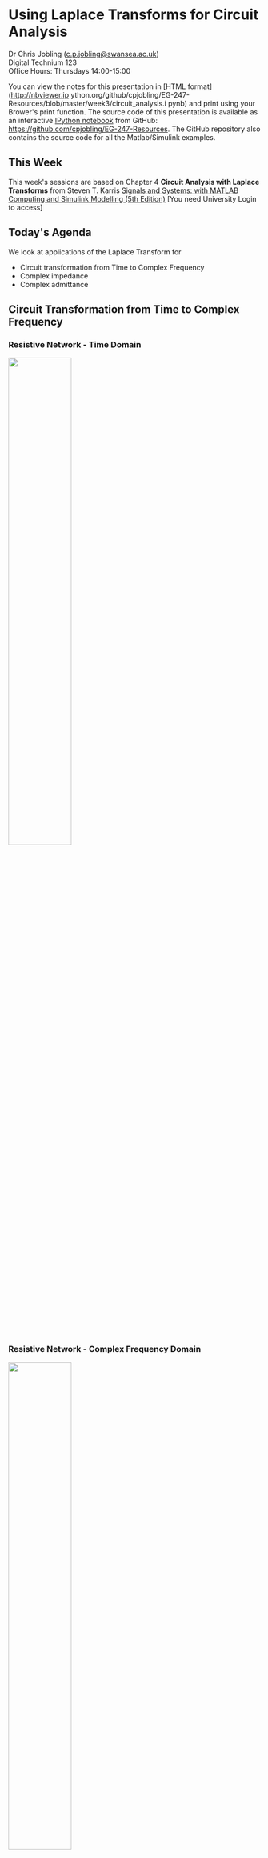 
# Using Laplace Transforms for Circuit Analysis

Dr Chris Jobling
([c.p.jobling@swansea.ac.uk](mailto:c.p.jobling@swansea.ac.uk))<br />Digital
Technium 123<br />Office Hours: Thursdays 14:00-15:00

You can view the notes for this presentation in [HTML format](http://nbviewer.ip
ython.org/github/cpjobling/EG-247-Resources/blob/master/week3/circuit_analysis.i
pynb) and print using your Brower's print function. The source code of this
presentation is available as an interactive [IPython
notebook](http://ipython.org/notebook.html) from GitHub:
<https://github.com/cpjobling/EG-247-Resources>. The GitHub repository also
contains the source code for all the Matlab/Simulink examples.

## This Week

This week's sessions are based on Chapter 4 **Circuit Analysis with Laplace
Transforms** from Steven T. Karris [Signals and Systems: with MATLAB Computing
and Simulink Modelling (5th
Edition)](http://site.ebrary.com/lib/swansea/docDetail.action?docID=10547416)
[You need University Login to access]

## Today's Agenda

We look at applications of the Laplace Transform for

* Circuit transformation from Time to Complex Frequency
* Complex impedance
* Complex admittance


## Circuit Transformation from Time to Complex Frequency 

### Resistive Network - Time Domain

<img src="files/pictures/resistive_time.png" width="50%">

### Resistive Network - Complex Frequency Domain

<img src="files/pictures/resistive_freq.png" width="50%">

### Inductive Network - Time Domain

<img src="files/pictures/inductive_time.png" width="50%">

### Inductive Network - Complex Frequency Domain

<img src="files/pictures/inductive_freq.png" width="50%">

### Capacitive Network - Time Domain

<img src="files/pictures/capacitive_time.png" width="50%">

### Capacitive Network - Complex Frequency Domain

<img src="files/pictures/capacitive_freq.png" width="50%">

### Examples

#### Example 1

Use the Laplace transform method and apply Kichoff's Current Law (KCL) to find
the voltage $v_c(t)$ across the capacitor for the circuit below given that
$v_c(0^-) = 6$ V.

<img src="files/pictures/example1_2.png" width="40%">

#### Example 2

Use the Laplace transform method and apply Kichoff's Voltage Law (KVL) to find
the voltage $v_c(t)$ across the capacitor for the circuit below given that
$v_c(0^-) = 6$ V.

<img src="files/pictures/example1_2.png" width="40%">

#### Example 3

In the circuit below, switch $S_1$ closes at $t=0$, while at the same time,
switch $S_2$ opens. Use the Laplace transform method to find
$v_{\mathrm{out}}(t)$ for $t > 0$.

<img src="files/pictures/example3.png" width="100%">

Show with the assistance of MATLAB (See [solution3.m](files/matlab/solution3.m))
that the solution is

$$V_{\mathrm{out}}=\left(1.36e^{-6.57t}+0.64e^{-0.715t}\cos 0.316t -
1.84e^{-0.715t}\sin 0.316t\right)u_0(t)$$

and plot the result.

### Plot of time response

<img src="files/pictures/response.png">

## Complex Impedance Z(s)

Consider the $s$-domain RLC series circuit, wehere the initial conditions are
assumed to be zero.

<img src="files/pictures/impedence.png" width="50%">

For this circuit, the sum

$$R + sL + \frac{1}{sC}$$

respresents that total opposition to current flow. Then,

$$I(s) = \frac{V_s(s)}{R + sL + 1/(sC)}$$

and defining the ratio $V_s(s)/I(s)$ as $Z(s)$, we obtain

$$Z(s) = \frac{V_s(s)}{I(s)} = R + sL + \frac{1}{sC}$$

The $s$-domain current $I(s)$ can be found from

$$I(s) = \frac{V_s(s)}{Z(s)}$$

where

$$Z(s) = R + sL + \frac{1}{sC}.$$

Since $s = \sigma + j\omega$ is a complex number, $Z(s)$ is also complex and is
known as the *complex input impedance* of this RLC series circuit.

**Exercise**: Use the previous result to give an expression for $V_c(s)$

### Example 4

For the network shown below, all the complex impedence values are given in
$\Omega$ (ohms).

<img src="files/pictures/example4.png" width="50%">

Find $Z(s)$ using:

1. nodal analysis
2. successive combinations of series and parallel impendences

## Complex Admittance Y(s)

Consider the $s$-domain GLC parallel circuit shown below where the initial
conditions are zero.

<img src="files/pictures/admittance.png" width="50%">

For this circuit

$$GV(s)+ \frac{1}{sL}V(s) + sCV(s) = I_s(s)$$

$$\left(G+ \frac{1}{sL} + sC\right)V(s) = I_s(s)$$

Defining the ratio $I_s(s)/V(s)$ as $Y(s)$ we obtain

$$Y(s)=\frac{I_s(s)}{V(s)} = G+ \frac{1}{sL} + sC = \frac{1}{Z(s)}$$

The $s$-domain voltage $V(s)$ can be found from

$$V(s) = \frac{I_s(s)}{Y(s)}$$

where

$$Y(s) = G + \frac{1}{sL} + sC.$$

$Y(s)$ is complex and is known as the *complex input admittance* of this GLC
parallel circuit.

### Example 5 - Do It Yourself

Compute $Z(s)$ and $Y(s)$ for the circuit shown below. All impedence values are
in $\Omega$ (ohms). Verify your answers with MATLAB.

<img src="files/pictures/example5.png" width="50%">

### Answer 5

$$Z(s) = \frac{65s^4 + 490s^3 + 528s^2 + 400s + 128}{s(5s^2 + 30s + 16)}$$

$$Y(s) = \frac{1}{s} = \frac{s(5s^2 + 30s + 16)}{65s^4 + 490s^3 + 528s^2 + 400s
+ 128}$$

Matlab verification: [solution5.m](files/matlab/solution5.m)

## Tomorrow 

* [Transfer Functions of Circuits](http://nbviewer.ipython.org/github/cpjobling/
EG-247-Resources/blob/master/week3/transfer_functions.ipynb) ([Slides](http://cp
jobling.github.io/EG-247-Resources/week3/transfer_functions.slides.html))

## Homework

Do the end of the chapter exercises (Section 4.7 - questions 1 to 4) from the
textbook. Don't look at the answers until you have attempted the problems.

## Lab Work

In the lab, on Monday, we will see the use of Matlab and Simulink in the
solution of circuit problems.

